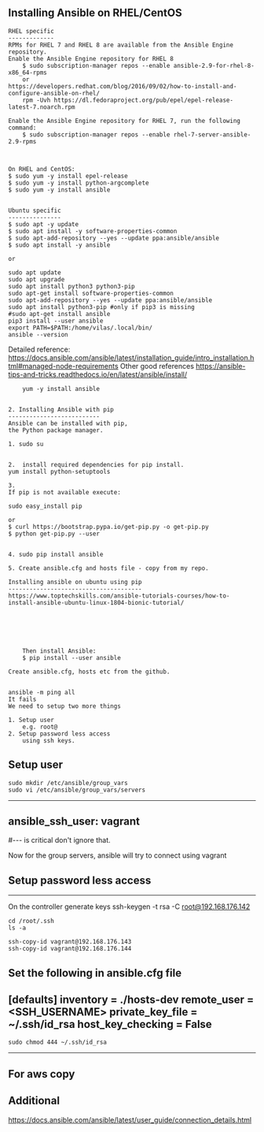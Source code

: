 Installing Ansible on RHEL/CentOS
---------------------------------

	RHEL specific
	-------------
	RPMs for RHEL 7 and RHEL 8 are available from the Ansible Engine repository.
	Enable the Ansible Engine repository for RHEL 8
		$ sudo subscription-manager repos --enable ansible-2.9-for-rhel-8-x86_64-rpms
		or 
	https://developers.redhat.com/blog/2016/09/02/how-to-install-and-configure-ansible-on-rhel/
		rpm -Uvh https://dl.fedoraproject.org/pub/epel/epel-release-latest-7.noarch.rpm

	Enable the Ansible Engine repository for RHEL 7, run the following command:
		$ sudo subscription-manager repos --enable rhel-7-server-ansible-2.9-rpms



	On RHEL and CentOS:
	$ sudo yum -y install epel-release
	$ sudo yum -y install python-argcomplete
	$ sudo yum -y install ansible			
		
		
	Ubuntu specific
	---------------
	$ sudo apt -y update
	$ sudo apt install -y software-properties-common
	$ sudo apt-add-repository --yes --update ppa:ansible/ansible
	$ sudo apt install -y ansible

	or
	
	sudo apt update
	sudo apt upgrade
	sudo apt install python3 python3-pip
	sudo apt-get install software-properties-common
	sudo apt-add-repository --yes --update ppa:ansible/ansible
	sudo apt install python3-pip #only if pip3 is missing 
	#sudo apt-get install ansible
	pip3 install --user ansible
	export PATH=$PATH:/home/vilas/.local/bin/
	ansible --version


Detailed reference:	https://docs.ansible.com/ansible/latest/installation_guide/intro_installation.html#managed-node-requirements
Other good references
https://ansible-tips-and-tricks.readthedocs.io/en/latest/ansible/install/


		yum -y install ansible


	2. Installing Ansible with pip
	--------------------------
	Ansible can be installed with pip, 
	the Python package manager. 

	1. sudo su
	

	2. 	install required dependencies for pip install.
	yum install python-setuptools
	
	3. 
	If pip is not available execute:

	sudo easy_install pip

	or 
	$ curl https://bootstrap.pypa.io/get-pip.py -o get-pip.py
	$ python get-pip.py --user
	

	4. sudo pip install ansible
	
	5. Create ansible.cfg and hosts file - copy from my repo.
	
	Installing ansible on ubuntu using pip
	--------------------------------------
	https://www.toptechskills.com/ansible-tutorials-courses/how-to-install-ansible-ubuntu-linux-1804-bionic-tutorial/
	
	
	
	
	
	
		Then install Ansible:
		$ pip install --user ansible

	Create ansible.cfg, hosts etc from the github.
	
	
	ansible -m ping all
	It fails
	We need to setup two more things
	
	1. Setup user
		e.g. root@
	2. Setup password less access 
		using ssh keys.
		
Setup user
----------
	sudo mkdir /etc/ansible/group_vars
	sudo vi /etc/ansible/group_vars/servers

-----------------------------------
ansible_ssh_user: vagrant	
-----------------------------------
#--- is critical don't ignore that.

Now for the group servers, ansible will try to connect using vagrant

Setup password less access
--------------------------
----------------------------------------------------
On the controller generate keys
	ssh-keygen -t rsa -C root@192.168.176.142
	
	cd /root/.ssh
	ls -a
	
	ssh-copy-id vagrant@192.168.176.143
	ssh-copy-id vagrant@192.168.176.144
	

Set the following in ansible.cfg file
------------------------------------------------------------------------
[defaults]
inventory = ./hosts-dev
remote_user = <SSH_USERNAME>
private_key_file = ~/.ssh/id_rsa
host_key_checking = False
------------------------------------------------------------------------	
	
	sudo chmod 444 ~/.ssh/id_rsa

-------------------------------------------
For aws copy 	
-------------------------------------------	
Additional
----------
https://docs.ansible.com/ansible/latest/user_guide/connection_details.html
